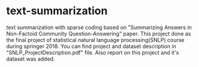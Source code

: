 # text-summarization
text summarization with sparse coding based on "Summarizing Answers in Non-Factoid Community Question-Answering" paper.
This project done as the final project of statistical natural language processing(SNLP) course during springer 2018. You can find project and dataset description in  "SNLP_ProjectDescription.pdf" file. Also report on this project and it's dataset was added.

